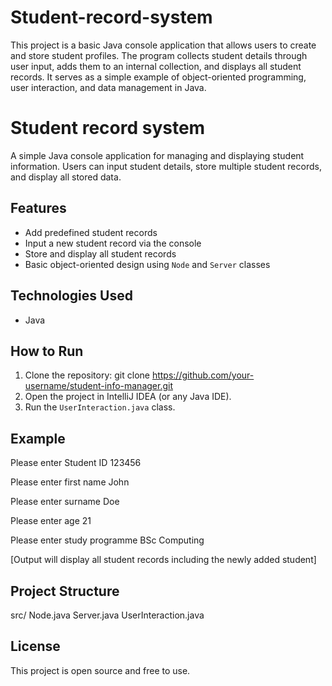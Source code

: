 # Student-record-system
This project is a basic Java console application that allows users to create and store student profiles. The program collects student details through user input, adds them to an internal collection, and displays all student records. It serves as a simple example of object-oriented programming, user interaction, and data management in Java.

# Student record system
A simple Java console application for managing and displaying student information. Users can input student details, store multiple student records, and display all stored data.

## Features
- Add predefined student records
- Input a new student record via the console
- Store and display all student records
- Basic object-oriented design using `Node` and `Server` classes

## Technologies Used
- Java

## How to Run
1. Clone the repository:
git clone https://github.com/your-username/student-info-manager.git
2. Open the project in IntelliJ IDEA (or any Java IDE).
3. Run the `UserInteraction.java` class.

## Example
Please enter Student ID
123456

Please enter first name
John

Please enter surname
Doe

Please enter age
21

Please enter study programme
BSc Computing

[Output will display all student records including the newly added student]

## Project Structure
src/
 Node.java
Server.java
UserInteraction.java

## License
This project is open source and free to use.
